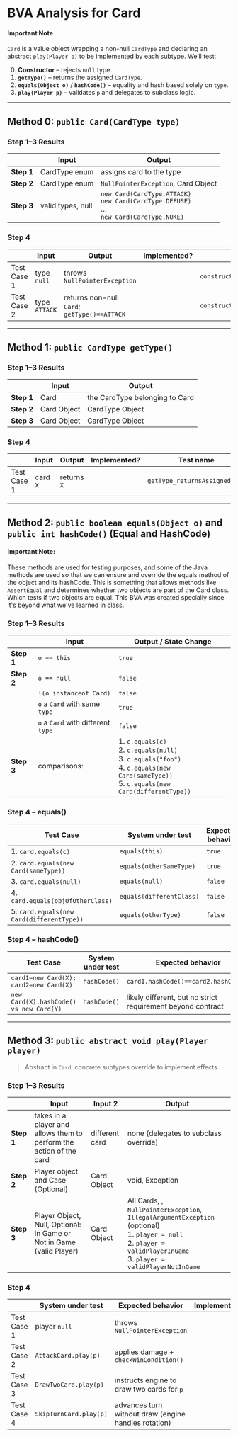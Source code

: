 # BVA Analysis for **Card**

#### Important Note

`Card` is a value object wrapping a non-null `CardType` and declaring an abstract `play(Player p)` to be implemented by each subtype.  We’ll test:

0. **Constructor** – rejects `null` type.
1. **`getType()`** – returns the assigned `CardType`.
2. **`equals(Object o)`** / **`hashCode()`** – equality and hash based solely on `type`.
3. **`play(Player p)`** – validates `p` and delegates to subclass logic.

---

## Method 0: ```public Card(CardType type)```

### Step 1–3 Results

|            | Input                | Output                                                                                             |
| ---------- | -------------------- | -------------------------------------------------------------------------------------------------- |
| **Step 1** | CardType enum        | assigns card to the type                                                                           |
| **Step 2** | CardType enum        | `NullPointerException`, Card Object                                                                |
| **Step 3** | valid types, null    | `new Card(CardType.ATTACK)` <br> `new Card(CardType.DEFUSE)` <br> … <br> `new Card(CardType.NUKE)` |

### Step 4

|               | Input             | Output                                       | Implemented? | Test name                                             |
| ------------- | ----------------- | -------------------------------------------- |--------------|-------------------------------------------------------|
| Test Case 1   | type `null`       | throws `NullPointerException`                |              | `constructor_withNullType_throwsNullPointerException` |
| Test Case 2   | type `ATTACK`     | returns non-null `Card`; `getType()==ATTACK` |              | `constructor_withValidCardType_createsCard`           |

---  

## Method 1: ```public CardType getType()```

### Step 1–3 Results

|            | Input        | Output                         |
| ---------- | ------------ | ------------------------------ |
| **Step 1** | Card         | the CardType belonging to Card |
| **Step 2** | Card Object  | CardType Object                |
| **Step 3** | Card Object  | CardType Object                |

### Step 4

|              | Input             | Output            | Implemented? | Test name                     |
| ------------ | ----------------- | ----------------- |--------------| ----------------------------- |
| Test Case 1  | card `X`          | returns `X`       |              | `getType_returnsAssignedType` |

---

## Method 2: ```public boolean equals(Object o)``` and ```public int hashCode()``` (Equal and HashCode)
#### Important Note:
These methods are used for testing purposes, and some of the Java methods are used so that we can ensure and override the equals method of the object and its hashCode. This is something that allows methods like `AssertEqual` and determines whether two objects are part of the Card class. Which tests if two objects are equal. This BVA was created specially since it's beyond what we've learned in class.

### Step 1–3 Results

|            | Input                              | Output / State Change                                                                                                                                  |
| ---------- | ---------------------------------- | ------------------------------------------------------------------------------------------------------------------------------------------------------ |
| **Step 1** | `o == this`                        | `true`                                                                                                                                                 |
| **Step 2** | `o == null`                        | `false`                                                                                                                                                |
|            | `!(o instanceof Card)`             | `false`                                                                                                                                                |
|            | `o` a `Card` with same `type`      | `true`                                                                                                                                                 |
|            | `o` a `Card` with different `type` | `false`                                                                                                                                                |
| **Step 3** | comparisons:                       | 1. `c.equals(c)` <br> 2. `c.equals(null)` <br> 3. `c.equals("foo")` <br> 4. `c.equals(new Card(sameType))` <br> 5. `c.equals(new Card(differentType))` |

### Step 4 – equals()

| Test Case                              | System under test        | Expected behavior | Implemented? | Test name                            |
| -------------------------------------- | ------------------------ | ----------------- |--------------| ------------------------------------ |
| 1. `card.equals(c)`                       | `equals(this)`           | `true`            |              | `equals_self_returnsTrue`            |
| 2. `card.equals(new Card(sameType))`      | `equals(otherSameType)`  | `true`            |              | `equals_sameType_returnsTrue`        |
| 3. `card.equals(null)`                    | `equals(null)`           | `false`           |              | `equals_null_returnsFalse`           |
| 4. `card.equals(objOfOtherClass)`         | `equals(differentClass)` | `false`           |              | `equals_differentClass_returnsFalse` |
| 5. `card.equals(new Card(differentType))` | `equals(otherType)`      | `false`           |              | `equals_differentType_returnsFalse`  |

### Step 4 – hashCode()

| Test Case                               | System under test | Expected behavior                                           | Implemented? | Test name                       |
| --------------------------------------- | ----------------- | ----------------------------------------------------------- |--------------| ------------------------------- |
| `card1=new Card(X); card2=new Card(X)`  | `hashCode()`      | `card1.hashCode()==card2.hashCode()`                        |              | `hashCode_sameType_equalHash`   |
| `new Card(X).hashCode() vs new Card(Y)` | `hashCode()`      | likely different, but no strict requirement beyond contract |              | `hashCode_differentType_varies` |

---

## Method 3: ```public abstract void play(Player player)```
> Abstract in `Card`; concrete subtypes override to implement effects.

### Step 1–3 Results

|            | Input                                                                 | Input 2        |Output                                                                           |
| ---------- | --------------------------------------------------------------------- | -------------- |-------------------------------------------------------------------------------- |
| **Step 1** | takes in a player and allows them to perform the action of the card   | different card |none (delegates to subclass override)                                            |
| **Step 2** | Player object and Case (Optional)                                     | Card Object    |void, Exception                                                                  |
| **Step 3** | Player Object, Null, Optional: In Game or Not in Game (valid Player)  | Card Object    |All Cards, <be>, `NullPointerException`, `IllegalArgumentException` (optional) <br> 1. `player = null` <br> 2. `player = validPlayerInGame` <br> 3. `player = validPlayerNotInGame` |

### Step 4

|              | System under test      | Expected behavior                                    | Implemented? | Test name                                        |
| ------------ | ---------------------- | ---------------------------------------------------- |--------------| ------------------------------------------------ |
| Test Case 1  | player `null`           | throws `NullPointerException`                       |              | `play_nullPlayer_throwsNullPointerException`     |
| Test Case 2  | `AttackCard.play(p)`   | applies damage + `checkWinCondition()`               |              | `play_attack_appliesDamageAndChecksWin`          |
| Test Case 3  | `DrawTwoCard.play(p)`  | instructs engine to draw two cards for `p`           |              | `play_drawTwo_givesTwoCards`                     |
| Test Case 4  | `SkipTurnCard.play(p)` | advances turn without draw (engine handles rotation) |              | `play_skipTurn_skipsAndChecksWin`                 |
